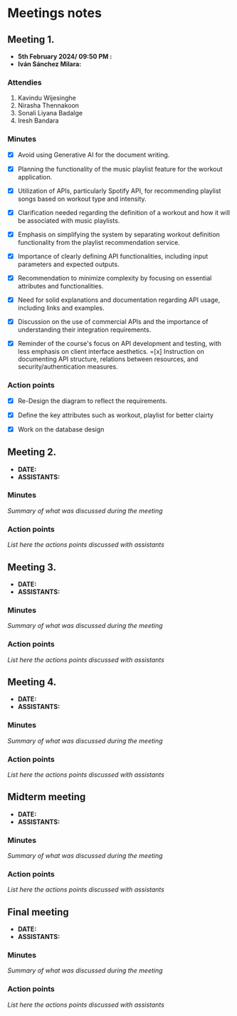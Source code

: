 # Meetings notes

## Meeting 1.
* **5th February 2024/ 09:50 PM :**
* **Iván Sánchez Milara:**

### Attendies

1.	Kavindu Wijesinghe
2.	Nirasha Thennakoon
3.	Sonali Liyana Badalge
4.	Iresh Bandara

### Minutes
-[x]  Avoid using Generative AI for the document writing. 
-[x]  Planning the functionality of the music playlist feature for the workout application.
-[x]  Utilization of APIs, particularly Spotify API, for recommending playlist songs based on workout type and intensity.
-[x]  Clarification needed regarding the definition of a workout and how it will be associated with music playlists.
-[x]  Emphasis on simplifying the system by separating workout definition functionality from the playlist recommendation service.
-[x]  Importance of clearly defining API functionalities, including input parameters and expected outputs.
-[x]  Recommendation to minimize complexity by focusing on essential attributes and functionalities.
-[x]  Need for solid explanations and documentation regarding API usage, including links and examples.
-[x]  Discussion on the use of commercial APIs and the importance of understanding their integration requirements.
-[x]  Reminder of the course's focus on API development and testing, with less emphasis on client interface aesthetics.
=[x]  Instruction on documenting API structure, relations between resources, and security/authentication measures.


### Action points
-[x]  Re-Design the diagram to reflect the requirements. 
-[x]  Define the key attributes such as workout, playlist for better clairty
-[x]  Work on the database design




## Meeting 2.
* **DATE:**
* **ASSISTANTS:**

### Minutes
*Summary of what was discussed during the meeting*

### Action points
*List here the actions points discussed with assistants*




## Meeting 3.
* **DATE:**
* **ASSISTANTS:**

### Minutes
*Summary of what was discussed during the meeting*

### Action points
*List here the actions points discussed with assistants*




## Meeting 4.
* **DATE:**
* **ASSISTANTS:**

### Minutes
*Summary of what was discussed during the meeting*

### Action points
*List here the actions points discussed with assistants*




## Midterm meeting
* **DATE:**
* **ASSISTANTS:**

### Minutes
*Summary of what was discussed during the meeting*

### Action points
*List here the actions points discussed with assistants*




## Final meeting
* **DATE:**
* **ASSISTANTS:**

### Minutes
*Summary of what was discussed during the meeting*

### Action points
*List here the actions points discussed with assistants*





